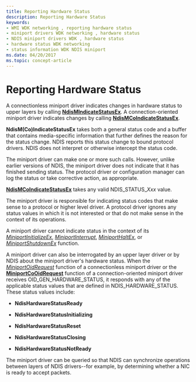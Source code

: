 ```yaml
---
title: Reporting Hardware Status
description: Reporting Hardware Status
keywords:
- WMI WDK networking , reporting hardware status
- miniport drivers WDK networking , hardware status
- NDIS miniport drivers WDK , hardware status
- hardware status WDK networking
- status information WDK NDIS miniport
ms.date: 04/20/2017
ms.topic: concept-article
---
```


# Reporting Hardware Status





A connectionless miniport driver indicates changes in hardware status to upper layers by calling [**NdisMIndicateStatusEx**](/windows-hardware/drivers/ddi/ndis/nf-ndis-ndismindicatestatusex). A connection-oriented miniport driver indicates changes by calling [**NdisMCoIndicateStatusEx**](/windows-hardware/drivers/ddi/ndis/nf-ndis-ndismcoindicatestatusex).

**NdisM(Co)IndicateStatusEx** takes both a general status code and a buffer that contains media-specific information that further defines the reason for the status change. NDIS reports this status change to bound protocol drivers. NDIS does not interpret or otherwise intercept the status code.

The miniport driver can make one or more such calls. However, unlike earlier versions of NDIS, the miniport driver does not indicate that it has finished sending status. The protocol driver or configuration manager can log the status or take corrective action, as appropriate.

[**NdisMCoIndicateStatusEx**](/windows-hardware/drivers/ddi/ndis/nf-ndis-ndismcoindicatestatusex) takes any valid NDIS\_STATUS\_*Xxx* value.

The miniport driver is responsible for indicating status codes that make sense to a protocol or higher level driver. A protocol driver ignores any status values in which it is not interested or that do not make sense in the context of its operations.

A miniport driver cannot indicate status in the context of its [*MiniportInitializeEx*](/windows-hardware/drivers/ddi/ndis/nc-ndis-miniport_initialize), [*MiniportInterrupt*](/windows-hardware/drivers/ddi/ndis/nc-ndis-miniport_isr), [*MiniportHaltEx*](/windows-hardware/drivers/ddi/ndis/nc-ndis-miniport_halt), or [*MiniportShutdownEx*](/windows-hardware/drivers/ddi/ndis/nc-ndis-miniport_shutdown) function.

A miniport driver can also be interrogated by an upper layer driver or by NDIS about the miniport driver's hardware status. When the [*MiniportOidRequest*](/windows-hardware/drivers/ddi/ndis/nc-ndis-miniport_oid_request) function of a connectionless miniport driver or the [**MiniportCoOidRequest**](/windows-hardware/drivers/ddi/ndis/nc-ndis-miniport_co_oid_request) function of a connection-oriented miniport driver receives OID\_GEN\_HARDWARE\_STATUS, it responds with any of the applicable status values that are defined in NDIS\_HARDWARE\_STATUS. These status values include:

-   **NdisHardwareStatusReady**

-   **NdisHardwareStatusInitializing**

-   **NdisHardwareStatusReset**

-   **NdisHardwareStatusClosing**

-   **NdisHardwareStatusNotReady**

The miniport driver can be queried so that NDIS can synchronize operations between layers of NDIS drivers--for example, by determining whether a NIC is ready to accept packets.

 

